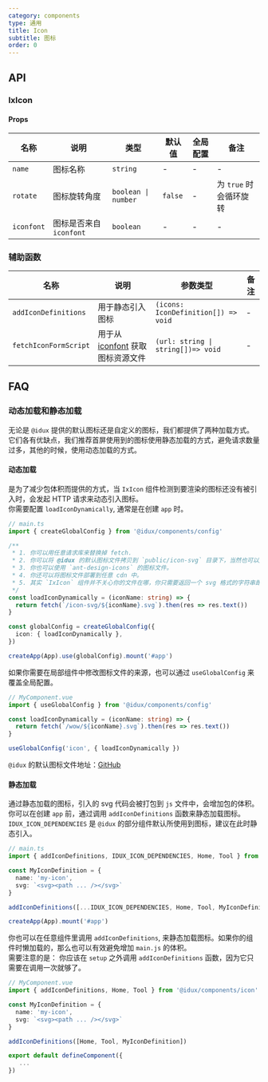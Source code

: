 ```yaml
---
category: components
type: 通用
title: Icon
subtitle: 图标
order: 0
---
```


## API

### IxIcon

#### Props

| 名称 | 说明 | 类型  | 默认值 | 全局配置 | 备注 |
| --- | --- | --- | --- | --- | --- |
| `name`| 图标名称 | `string` | - | - | - |
| `rotate` | 图标旋转角度 | `boolean \| number` | `false` | - |  为 `true` 时会循环旋转 |
| `iconfont` | 图标是否来自 `iconfont` | `boolean` | - | - | - |

### 辅助函数

| 名称 | 说明 | 参数类型 | 备注 |
| --- | --- | --- | --- |
| `addIconDefinitions` | 用于静态引入图标 | `(icons: IconDefinition[]) => void` | - |
| `fetchIconFormScript` | 用于从 [iconfont](https://www.iconfont.cn) 获取图标资源文件 | `(url: string \| string[])=> void` | - |

## FAQ

### 动态加载和静态加载

无论是 `@idux` 提供的默认图标还是自定义的图标，我们都提供了两种加载方式。  
它们各有优缺点，我们推荐首屏使用到的图标使用静态加载的方式，避免请求数量过多，其他的时候，使用动态加载的方式。

#### 动态加载

是为了减少包体积而提供的方式，当 `IxIcon` 组件检测到要渲染的图标还没有被引入时，会发起 HTTP 请求来动态引入图标。  
你需要配置 `loadIconDynamically`, 通常是在创建 `app` 时。

```ts
// main.ts
import { createGlobalConfig } from '@idux/components/config'

/**
 * 1. 你可以用任意请求库来替换掉 fetch.
 * 2. 你可以将 @idux 的默认图标文件拷贝到 `public/icon-svg` 目录下，当然也可以是任意其他目录. 记得替换掉请求 url 的路径即可。
 * 3. 你也可以使用 `ant-design-icons` 的图标文件。
 * 4. 你还可以将图标文件部署到任意 cdn 中。
 * 5. 其实 `IxIcon` 组件并不关心你的文件在哪，你只需要返回一个 svg 格式的字符串即可。
 */
const loadIconDynamically = (iconName: string) => {
  return fetch(`/icon-svg/${iconName}.svg`).then(res => res.text())
}

const globalConfig = createGlobalConfig({
  icon: { loadIconDynamically },
})

createApp(App).use(globalConfig).mount('#app')
```

如果你需要在局部组件中修改图标文件的来源，也可以通过 `useGlobalConfig` 来覆盖全局配置。

```ts
// MyComponent.vue
import { useGlobalConfig } from '@idux/components/config'

const loadIconDynamically = (iconName: string) => {
  return fetch(`/wow/${iconName}.svg`).then(res => res.text())
}

useGlobalConfig('icon', { loadIconDynamically })
```

`@idux` 的默认图标文件地址：[GitHub](https://github.com/IDuxFE/idux/tree/main/scripts/gulp/icons/assets)

#### 静态加载

通过静态加载的图标，引入的 svg 代码会被打包到 `js` 文件中，会增加包的体积。  
你可以在创建 `app` 前，通过调用 `addIconDefinitions` 函数来静态加载图标。  
`IDUX_ICON_DEPENDENCIES` 是 `@idux` 的部分组件默认所使用到图标，建议在此时静态引入。

```ts
// main.ts
import { addIconDefinitions, IDUX_ICON_DEPENDENCIES, Home, Tool } from '@idux/components/icon'

const MyIconDefinition = {
  name: 'my-icon',
  svg: `<svg><path ... /></svg>`
}

addIconDefinitions([...IDUX_ICON_DEPENDENCIES, Home, Tool, MyIconDefinition])

createApp(App).mount('#app')
```

你也可以在任意组件里调用 `addIconDefinitions`, 来静态加载图标。如果你的组件时懒加载的，那么也可以有效避免增加 `main.js` 的体积。  
需要注意的是： 你应该在 `setup` 之外调用 `addIconDefinitions` 函数，因为它只需要在调用一次就够了。

```ts
// MyComponent.vue
import { addIconDefinitions, Home, Tool } from '@idux/components/icon'

const MyIconDefinition = {
  name: 'my-icon',
  svg: `<svg><path ... /></svg>`
}

addIconDefinitions([Home, Tool, MyIconDefinition])

export default defineComponent({
   ...
})
```
